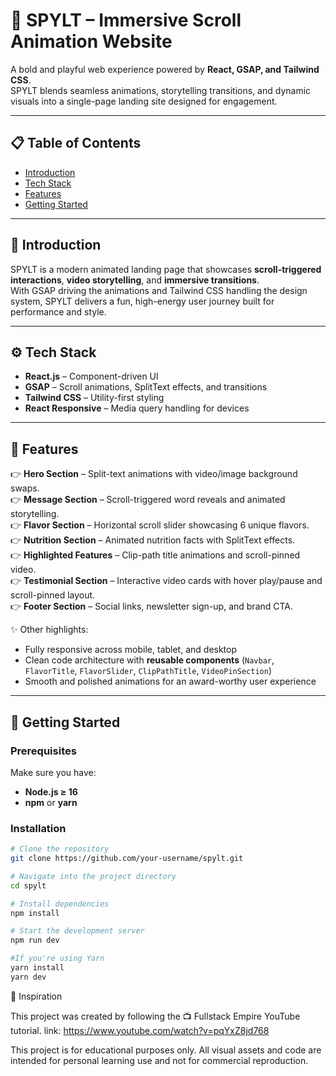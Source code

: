 # 🥤 SPYLT – Immersive Scroll Animation Website

A bold and playful web experience powered by **React, GSAP, and Tailwind CSS**.  
SPYLT blends seamless animations, storytelling transitions, and dynamic visuals into a single-page landing site designed for engagement.

---

## 📋 Table of Contents

- [Introduction](#-introduction)
- [Tech Stack](#-tech-stack)
- [Features](#-features)
- [Getting Started](#-getting-started)

---

## 🤖 Introduction

SPYLT is a modern animated landing page that showcases **scroll-triggered interactions**, **video storytelling**, and **immersive transitions**.  
With GSAP driving the animations and Tailwind CSS handling the design system, SPYLT delivers a fun, high-energy user journey built for performance and style.

---

## ⚙️ Tech Stack

- **React.js** – Component-driven UI
- **GSAP** – Scroll animations, SplitText effects, and transitions
- **Tailwind CSS** – Utility-first styling
- **React Responsive** – Media query handling for devices

---

## 🌟 Features

👉 **Hero Section** – Split-text animations with video/image background swaps.  
👉 **Message Section** – Scroll-triggered word reveals and animated storytelling.  
👉 **Flavor Section** – Horizontal scroll slider showcasing 6 unique flavors.  
👉 **Nutrition Section** – Animated nutrition facts with SplitText effects.  
👉 **Highlighted Features** – Clip-path title animations and scroll-pinned video.  
👉 **Testimonial Section** – Interactive video cards with hover play/pause and scroll-pinned layout.  
👉 **Footer Section** – Social links, newsletter sign-up, and brand CTA.

✨ Other highlights:

- Fully responsive across mobile, tablet, and desktop
- Clean code architecture with **reusable components** (`Navbar`, `FlavorTitle`, `FlavorSlider`, `ClipPathTitle`, `VideoPinSection`)
- Smooth and polished animations for an award-worthy user experience

---

## 🚀 Getting Started

### Prerequisites

Make sure you have:

- **Node.js ≥ 16**
- **npm** or **yarn**

### Installation

```bash
# Clone the repository
git clone https://github.com/your-username/spylt.git

# Navigate into the project directory
cd spylt

# Install dependencies
npm install

# Start the development server
npm run dev

#If you're using Yarn
yarn install
yarn dev
```

🧠 Inspiration

This project was created by following the 📺 Fullstack Empire YouTube tutorial.
link: https://www.youtube.com/watch?v=pqYxZ8jd768

This project is for educational purposes only. All visual assets and code are intended for personal learning use and not for commercial reproduction.

